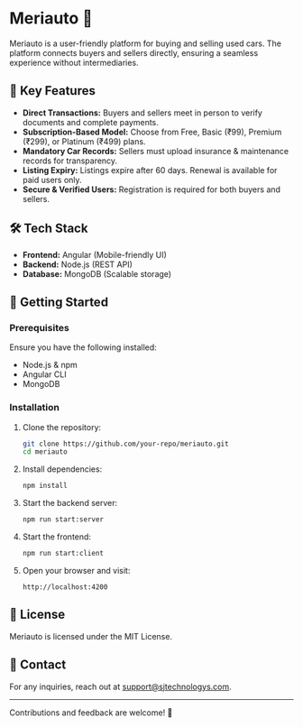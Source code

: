 # Meriauto 🚗

Meriauto is a user-friendly platform for buying and selling used cars. The platform connects buyers and sellers directly, ensuring a seamless experience without intermediaries. 

## 📌 Key Features
- **Direct Transactions:** Buyers and sellers meet in person to verify documents and complete payments.
- **Subscription-Based Model:** Choose from Free, Basic (₹99), Premium (₹299), or Platinum (₹499) plans.
- **Mandatory Car Records:** Sellers must upload insurance & maintenance records for transparency.
- **Listing Expiry:** Listings expire after 60 days. Renewal is available for paid users only.
- **Secure & Verified Users:** Registration is required for both buyers and sellers.

## 🛠️ Tech Stack
- **Frontend:** Angular (Mobile-friendly UI)
- **Backend:** Node.js (REST API)
- **Database:** MongoDB (Scalable storage)

## 🚀 Getting Started
### Prerequisites
Ensure you have the following installed:
- Node.js & npm
- Angular CLI
- MongoDB

### Installation
1. Clone the repository:
   ```bash
   git clone https://github.com/your-repo/meriauto.git
   cd meriauto
   ```
2. Install dependencies:
   ```bash
   npm install
   ```
3. Start the backend server:
   ```bash
   npm run start:server
   ```
4. Start the frontend:
   ```bash
   npm run start:client
   ```
5. Open your browser and visit:
   ```
   http://localhost:4200
   ```

## 📄 License
Meriauto is licensed under the MIT License.

## 📩 Contact
For any inquiries, reach out at [support@sjtechnologys.com](mailto:support@sjtechnologys.com).

---
Contributions and feedback are welcome! 🎉
